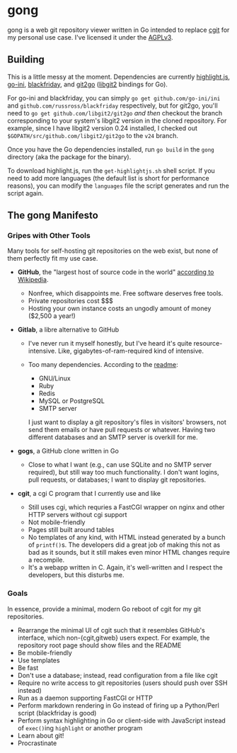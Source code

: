 gong
====

gong is a web git repository viewer written in Go intended to replace [cgit][3]
for my personal use case. I've licensed it under the [AGPLv3][4].

Building
--------

This is a little messy at the moment. Dependencies are currently
[highlight.js][5], [go-ini][6], [blackfriday][9], and [git2go][7]
([libgit2][8] bindings for Go).

For go-ini and blackfriday, you can simply `go get
github.com/go-ini/ini` and `github.com/russross/blackfriday`
respectively, but for git2go, you'll need to `go get
github.com/libgit2/git2go` _and then_ checkout the branch corresponding
to your system's libgit2 version in the cloned repository. For example,
since I have libgit2 version 0.24 installed, I checked out
`$GOPATH/src/github.com/libgit2/git2go` to the `v24` branch.

Once you have the Go dependencies installed, run `go build` in the
`gong` directory (aka the package for the binary).

To download highlight.js, run the `get-highlightjs.sh` shell script. If
you need to add more languages (the default list is short for
performance reasons), you can modify the `languages` file the script
generates and run the script again.


The gong Manifesto
------------------

### Gripes with Other Tools

Many tools for self-hosting git repositories on the web exist, but none
of them perfectly fit my use case.

 * **GitHub**, the "largest host of source code in the world"
   [according to Wikipedia][1].

    - Nonfree, which disappoints me. Free software deserves free tools.
    - Private repositories cost $$$
    - Hosting your own instance costs an ungodly amount of money ($2,500
      a year!)

 * **Gitlab**, a libre alternative to GitHub

    - I've never run it myself honestly, but I've heard it's quite
      resource-intensive. Like, gigabytes-of-ram-required kind of
      intensive.
    - Too many dependencies. According to the [readme][2]:

        * GNU/Linux
        * Ruby
        * Redis
        * MySQL or PostgreSQL
        * SMTP server

      I just want to display a git repository's files in visitors'
      browsers, not send them emails or have pull requests or whatever.
      Having two different databases and an SMTP server is overkill for
      me.

 * **gogs**, a GitHub clone written in Go

    - Close to what I want (e.g., can use SQLite and no SMTP server
      required), but still way too much functionality. I don't want
      logins, pull requests, or databases; I want to display git
      repositories.

 * **cgit**, a cgi C program that I currently use and like

    - Still uses cgi, which requries a FastCGI wrapper on nginx and
      other HTTP servers without cgi support
    - Not mobile-friendly
    - Pages still built around tables
    - No templates of any kind, with HTML instead generated by a bunch
      of `printf()`s. The developers did a great job of making this not
      as bad as it sounds, but it still makes even minor HTML changes
      require a recompile.
    - It's a webapp written in C. Again, it's well-written and I respect
      the developers, but this disturbs me.

### Goals

In essence, provide a minimal, modern Go reboot of cgit for my git
repositories.

 * Rearrange the minimal UI of cgit such that it resembles GitHub's
   interface, which non-{cgit,gitweb} users expect. For example, the
   repository root page should show files and the README
 * Be mobile-friendly
 * Use templates
 * Be fast
 * Don't use a database; instead, read configuration from a file like
   cgit
 * Require no write access to git repositories (users should push over
   SSH instead)
 * Run as a daemon supporting FastCGI or HTTP
 * Perform markdown rendering in Go instead of firing up a Python/Perl
   script (blackfriday is good)
 * Perform syntax highlighting in Go or client-side with JavaScript
   instead of `exec()`ing `highlight` or another program
 * Learn about git!
 * Procrastinate

[1]: https://en.wikipedia.org/wiki/GitHub
[2]: https://gitlab.com/gitlab-org/gitlab-ce/blob/master/README.md
[3]: https://git.zx2c4.com/cgit/about/
[4]: https://www.gnu.org/licenses/agpl-3.0.en.html
[5]: https://highlightjs.org/
[6]: https://github.com/go-ini/ini
[7]: https://github.com/libgit2/git2go
[8]: https://libgit2.github.com/
[9]: https://github.com/russross/blackfriday
